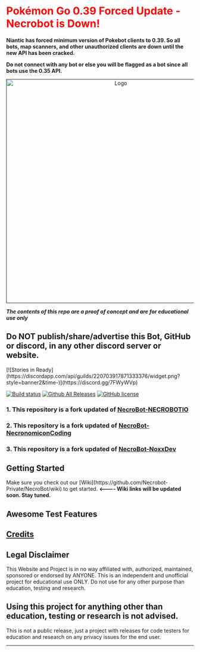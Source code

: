 <h1 style="color:red">Pokémon Go 0.39 Forced Update - Necrobot is Down!
</h1>
<strong>
Niantic has forced minimum version of Pokebot clients to 0.39.  So all bots, map scanners, and other unauthorized clients are down until the new API has been cracked.

Do not connect with any bot or else you will be flagged as a bot since all bots use the 0.35 API.
</strong>

<p align="center">

<a href="">
    <img alt="Logo" src="http://image.prntscr.com/image/b238b63b4f044813a91f772241be8d45.jpg" width="600">
</a>

<strong><em> The contents of this repo are a proof of concept and are for educational use only </em></strong>


<h2>Do NOT publish/share/advertise this Bot, GitHub or discord, in any other discord server or website.</h2>
[![Stories in Ready](https://discordapp.com/api/guilds/220703917871333376/widget.png?style=banner2&time-)](https://discord.gg/7FWyWVp)

[![Build status](https://ci.appveyor.com/api/projects/status/mvr6v0v99gscqxbn/branch/master?svg=true)](https://ci.appveyor.com/project/NzV/necrobot/branch/master)
[![Github All Releases](https://img.shields.io/github/downloads/Necrobot-Private/NecroBot/total.svg?maxAge=258)](https://github.com/Necrobot-Private/NecroBot/releases)
[![GitHub license](https://img.shields.io/badge/license-AGPL-blue.svg)](https://raw.githubusercontent.com/Necrobot-Private/NecroBot/master/LICENSE.md)


### 1. This repository is a fork updated of [NecroBot-NECROBOTIO](https://github.com/NECROBOTIO/NecroBot)
### 2. This repository is a fork updated of [NecroBot-NecronomiconCoding](https://github.com/NecronomiconCoding/NecroBot)
### 3. This repository is a fork updated of [NecroBot-NoxxDev](https://github.com/NoxxDev/NecroBot)

<h2><a name="getting-started">Getting Started</a></h2>
Make sure you check out our [Wiki](https://github.com/Necrobot-Private/NecroBot/wiki) to get started.    <b><---- Wiki links will be updated soon. Stay tuned.</b>
<br/>



<h2><a name="features">Awesome Test Features</a></h2>

## [Credits](http://pastebin.com/Yh4ynXbv)




<h2><a name="legal">Legal Disclaimer</a></h2>

This Website and Project is in no way affiliated with, authorized, maintained, sponsored or endorsed by ANYONE. This is an independent and unofficial project for educational use ONLY. Do not use for any other purpose than education, testing and research.



<h2>Using this project for anything other than education, testing or research is not advised.</h2>
This is not a public release, just a project with releases for code testers for education and research on any privacy issues for the end user.

<hr/>
